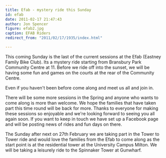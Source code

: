```yaml
---
title: Efab - mystery ride this Sunday
id: efab
date: 2011-02-17 21:47:43
author: Jon Spencer
figure: efab2.jpg
caption: EFAB Riders
redirect_from: "2011/02/17/1935/index.html"

---
```


This coming Sunday is the last of the current sessions at the Efab (Eastney Family Bike Club). Its a mystery ride starting from Bransbury Park Community Centre at 11\. Before we ride off into the sunset, we will be having some fun and games on the courts at the rear of the Community Centre.

Even if you haven't been before come along and meet us all and join in.

There will be some more sessions in the Spring and anyone who wants to come along is more than welcome. We hope the families that have taken part this time round will be back for more. Thanks to everyone for making these sessions so enjoyable and we're looking forward to seeing you all again soon. If you want to keep in touch we have set up a Facebook page and will be posting news of rides and fun days on there.

The Sunday after next on 27th February we are taking part in the Tower to Tower ride and would love the families from the Efab to come along as the start point is at the residential tower at the University Campus Milton. We will be taking a leisurely ride to the Spinnaker Tower at Gunwharf.
